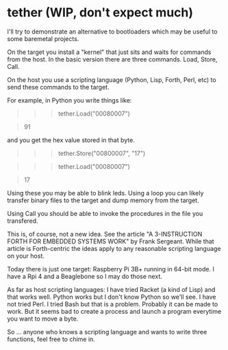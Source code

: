 # tether (WIP, don't expect much)

I'll try to demonstrate an alternative to bootloaders which may be
useful to some baremetal projects. 

On the target you install a "kernel" that just sits and waits for
commands from the host. In the basic version there are three
commands. Load, Store, Call.

On the host you use a scripting language (Python, Lisp, Forth, Perl,
etc) to send these commands to the target.

For example, in Python you write things like:
> >> tether.Load("00080007")

> 91

and you get the hex value stored in that byte.

> >> tether.Store("00800007", "17")

> >> tether.Load("00080007")

> 17

Using these you may be able to blink leds. Using a loop you can likely
transfer binary files to the target and dump memory from the target.

Using Call you should be able to invoke the procedures in the file you
transfered.

This is, of course, not a new idea. See the article "A 3-INSTRUCTION
FORTH FOR EMBEDDED SYSTEMS WORK" by Frank Sergeant. While that article
is Forth-centric the ideas apply to any reasonable scripting language
on your host.

Today there is just one target: Raspberry Pi 3B+ running in 64-bit
mode. I have a Rpi 4 and a Beaglebone so I may do those next.

As far as host scripting languages: I have tried Racket (a kind of
Lisp) and that works well. Python works but I don't know Python so
we'll see. I have not tried Perl. I tried Bash but that is a problem.
Probably it can be made to work. But it seems bad to create a process
and launch a program everytime you want to move a byte.

So ... anyone who knows a scripting language and wants to write three
functions, feel free to chime in.
